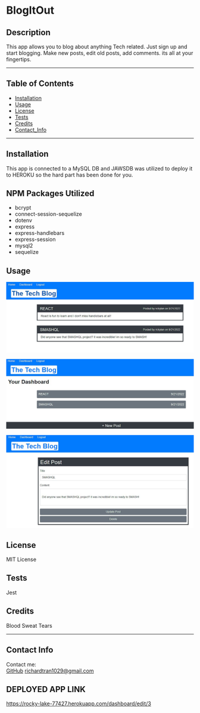 # BlogItOut

## Description
This app allows you to blog about anything Tech related. Just sign up and start blogging. Make new posts, edit old posts, add comments. its all at your fingertips.

---

## Table of Contents
* [Installation](#installation)
* [Usage](#usage)
* [License](#license)
* [Tests](#tests)
* [Credits](#credits)
* [Contact_Info](#contact_info)

---

## Installation
This app is connected to a MySQL DB and JAWSDB was utilized to deploy it to HEROKU so the hard part has been done for you.

## NPM Packages Utilized
- bcrypt
- connect-session-sequelize
- dotenv
- express
- express-handlebars
- express-session
- mysql2
- sequelize


## Usage
![Screenshot](./assets/img/home.JPG?raw=true "Screenshot")

![Screenshot](./assets/img/dashboard.JPG?raw=true "Screenshot")

![Screenshot](./assets/img/editPost.JPG?raw=true "Screenshot")

## License
MIT License
## Tests
Jest
## Credits
Blood Sweat Tears

---

## Contact Info
Contact me: <br/>
[GitHub](https://github.com/rtran1029)
<richardtran1029@gmail.com>

## DEPLOYED APP LINK

https://rocky-lake-77427.herokuapp.com/dashboard/edit/3